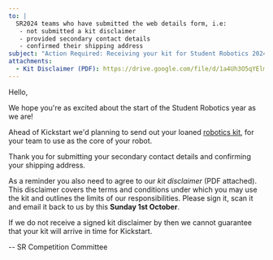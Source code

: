 ```yaml
---
to: |
  SR2024 teams who have submitted the web details form, i.e:
   - not submitted a kit disclaimer
   - provided secondary contact details
   - confirmed their shipping address
subject: "Action Required: Receiving your kit for Student Robotics 2024"
attachments:
  - Kit Disclaimer (PDF): https://drive.google.com/file/d/1a4Uh3O5qYElmA_QPztpVyvAByUGf4T3H/view
---
```


Hello,

We hope you're as excited about the start of the Student Robotics year as we
are!

Ahead of Kickstart we'd planning to send out your loaned [robotics kit][kit-docs],
for your team to use as the core of your robot.

Thank you for submitting your secondary contact details and confirming your
shipping address.

As a reminder you also need to agree to our _kit disclaimer_ (PDF attached).
This disclaimer covers the terms and conditions under which you may use the kit
and outlines the limits of our responsibilities. Please sign it, scan it and
email it back to us by this **Sunday 1st October**.

If we do not receive a signed kit disclaimer by then we cannot guarantee that
your kit will arrive in time for Kickstart.

-- SR Competition Committee

[kickstart]: https://studentrobotics.org/events/sr2024/virtual-kickstart/
[kit-docs]: https://studentrobotics.org/docs/kit/
